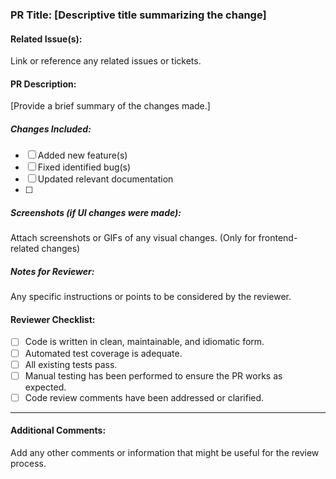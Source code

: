 ### PR Title: [Descriptive title summarizing the change]

#### Related Issue(s):
Link or reference any related issues or tickets.
#### PR Description:
[Provide a brief summary of the changes made.]

##### Changes Included:
- [ ] Added new feature(s)
- [ ] Fixed identified bug(s)
- [ ] Updated relevant documentation
- [ ] 
##### Screenshots (if UI changes were made):
Attach screenshots or GIFs of any visual changes. (Only for
frontend-related changes)

##### Notes for Reviewer:
Any specific instructions or points to be considered by the
reviewer.

#### Reviewer Checklist:
- [ ] Code is written in clean, maintainable, and idiomatic form.
- [ ] Automated test coverage is adequate.
- [ ] All existing tests pass.
- [ ] Manual testing has been performed to ensure the PR works as
expected.
- [ ] Code review comments have been addressed or clarified.
---

#### Additional Comments:
Add any other comments or information that might be useful for the
review process.
